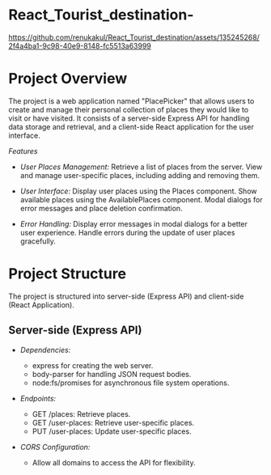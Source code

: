# React_Tourist_destination-

https://github.com/renukakul/React_Tourist_destination/assets/135245268/2f4a4ba1-9c98-40e9-8148-fc5513a63999

# Project Overview
The project is a web application named "PlacePicker" that allows users to create and manage their personal collection of places they would like to visit or have visited. It consists of a server-side Express API for handling data storage and retrieval, and a client-side React application for the user interface.

*Features*

- *User Places Management:*
  Retrieve a list of places from the server.
  View and manage user-specific places, including adding and removing them.

- *User Interface:*
  Display user places using the Places component.
  Show available places using the AvailablePlaces component.
  Modal dialogs for error messages and place deletion confirmation.

- *Error Handling:*
  Display error messages in modal dialogs for a better user experience.
  Handle errors during the update of user places gracefully.

# Project Structure
The project is structured into server-side (Express API) and client-side (React Application).

## Server-side (Express API)
- *Dependencies:*
    - express for creating the web server.
    - body-parser for handling JSON request bodies.
    - node:fs/promises for asynchronous file system operations.

- *Endpoints:*
    - GET /places: Retrieve places.
    - GET /user-places: Retrieve user-specific places.
    - PUT /user-places: Update user-specific places.
- *CORS Configuration:*
    - Allow all domains to access the API for flexibility.
